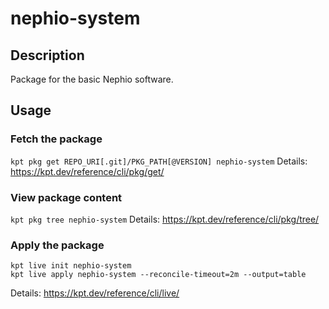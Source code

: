 # nephio-system

## Description
Package for the basic Nephio software.

## Usage

### Fetch the package
`kpt pkg get REPO_URI[.git]/PKG_PATH[@VERSION] nephio-system`
Details: https://kpt.dev/reference/cli/pkg/get/

### View package content
`kpt pkg tree nephio-system`
Details: https://kpt.dev/reference/cli/pkg/tree/

### Apply the package
```
kpt live init nephio-system
kpt live apply nephio-system --reconcile-timeout=2m --output=table
```
Details: https://kpt.dev/reference/cli/live/
